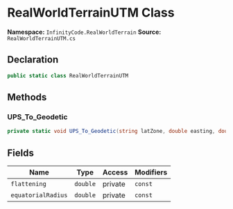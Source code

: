 # RealWorldTerrainUTM Class

**Namespace:** `InfinityCode.RealWorldTerrain`
**Source:** `RealWorldTerrainUTM.cs`

## Declaration

```csharp
public static class RealWorldTerrainUTM
```

## Methods

### UPS_To_Geodetic

```csharp
private static void UPS_To_Geodetic(string latZone, double easting, double northing, out double lng, out double lat)
```

## Fields

| Name | Type | Access | Modifiers |
|------|------|--------|-----------|
| `flattening` | `double` | private | `const` |
| `equatorialRadius` | `double` | private | `const` |

